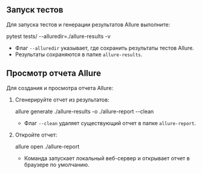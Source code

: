 ## Запуск тестов

Для запуска тестов и генерации результатов Allure выполните:

pytest tests/ --alluredir=./allure-results -v


- Флаг `--alluredir` указывает, где сохранить результаты тестов Allure.
- Результаты сохраняются в папке `allure-results`.

## Просмотр отчета Allure

Для создания и просмотра отчета Allure:
1. Сгенерируйте отчет из результатов:
   
   allure generate ./allure-results -o ./allure-report --clean
   
   - Флаг `--clean` удаляет существующий отчет в папке `allure-report`.
2. Откройте отчет:
   
   allure open ./allure-report
   
   - Команда запускает локальный веб-сервер и открывает отчет в браузере по умолчанию.

